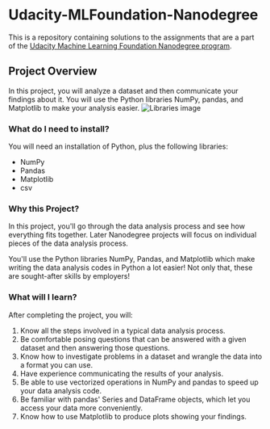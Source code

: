# Udacity-MLFoundation-Nanodegree
This is a repository containing solutions to the assignments that are a part of the [Udacity Machine Learning Foundation Nanodegree program](https://in.udacity.com/course/machine-learning-engineer-nanodegree--nd009-infn).

## Project Overview
In this project, you will analyze a dataset and then communicate your findings about it. You will use the Python libraries NumPy, pandas, and Matplotlib to make your analysis easier.
![Libraries image](https://d17h27t6h515a5.cloudfront.net/topher/2017/September/59b1d090_investigate/investigate.png)
### What do I need to install?
You will need an installation of Python, plus the following libraries:

* NumPy
* Pandas
* Matplotlib
* csv


### Why this Project?
In this project, you'll go through the data analysis process and see how everything fits together. Later Nanodegree projects will focus on individual pieces of the data analysis process.

You'll use the Python libraries NumPy, Pandas, and Matplotlib which make writing the data analysis codes in Python a lot easier! Not only that, these are sought-after skills by employers!

### What will I learn?
After completing the project, you will:

1. Know all the steps involved in a typical data analysis process.
2. Be comfortable posing questions that can be answered with a given dataset and then answering those questions.
3. Know how to investigate problems in a dataset and wrangle the data into a format you can use.
4. Have experience communicating the results of your analysis.
5. Be able to use vectorized operations in NumPy and pandas to speed up your data analysis code.
6. Be familiar with pandas' Series and DataFrame objects, which let you access your data more conveniently.
7. Know how to use Matplotlib to produce plots showing your findings.
